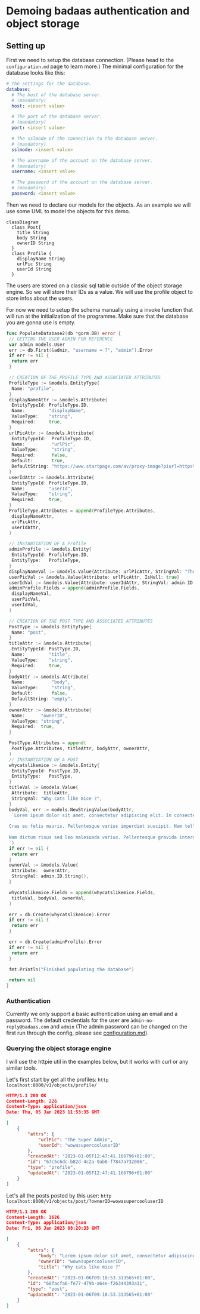 # Demoing badaas authentication and object storage

## Setting up

First we need to setup the database connection. (Please head to the `configuration.md` page to learn more.)
The minimal configuration for the database looks like this:

```yml
# The settings for the database.
database:
  # The host of the database server. 
  # (mandatory)
  host: <insert value>

  # The port of the database server. 
  # (mandatory)
  port: <insert value>

  # The sslmode of the connection to the database server. 
  # (mandatory)
  sslmode: <insert value>

  # The username of the account on the database server. 
  # (mandatory)
  username: <insert value>

  # The password of the account on the database server.
  # (mandatory)
  password: <insert value>
```

Then we need to declare our models for the objects.
As an example we will use some UML to model the objects for this demo.

```mermaid
classDiagram
  class Post{
    title String
    body String
    ownerID String
  }
  class Profile {
    displayName String
    urlPic String
    userId String
  }
```

The users are stored on a classic sql table outside of the object storage engine.
So we will store their IDs as a value. We will use the profile object to store infos about the users.

For now we need to setup the schema manually using a invoke function that will run at the initialization of the programme.
Make sure that the database you are gonna use is empty.

```go
func PopulateDatabase2(db *gorm.DB) error {
 // GETTING THE USER ADMIN FOR REFERENCE
 var admin models.User
 err := db.First(&admin, "username = ?", "admin").Error
 if err != nil {
  return err
 }

 // CREATION OF THE PROFILE TYPE AND ASSOCIATED ATTRIBUTES
 ProfileType := &models.EntityType{
  Name: "profile",
 }
 displayNameAttr := &models.Attribute{
  EntityTypeId: ProfileType.ID,
  Name:         "displayName",
  ValueType:    "string",
  Required:     true,
 }
 urlPicAttr := &models.Attribute{
  EntityTypeId:  ProfileType.ID,
  Name:          "urlPic",
  ValueType:     "string",
  Required:      false,
  Default:       true,
  DefaultString: "https://www.startpage.com/av/proxy-image?piurl=https%3A%2F%2Fimg.favpng.com%2F17%2F19%2F1%2Fbusiness-google-account-organization-service-png-favpng-sUuKmS4aDNRzxDKx8kJciXdFp.jpg&sp=1672915826Tc106d9b5cab08d9d380ce6fdc9564b199a49e494a069e1923c21aa202ba3ed73",
 }
 userIdAttr := &models.Attribute{
  EntityTypeId: ProfileType.ID,
  Name:         "userId",
  ValueType:    "string",
  Required:     true,
 }
 ProfileType.Attributes = append(ProfileType.Attributes,
  displayNameAttr,
  urlPicAttr,
  userIdAttr,
 )

 // INSTANTIATION OF A Profile
 adminProfile := &models.Entity{
  EntityTypeId: ProfileType.ID,
  EntityType:   ProfileType,
 }
 displayNameVal := &models.Value{Attribute: urlPicAttr, StringVal: "The Super Admin"}
 userPicVal := &models.Value{Attribute: urlPicAttr, IsNull: true}
 userIdVal := &models.Value{Attribute: userIdAttr, StringVal: admin.ID.String()}
 adminProfile.Fields = append(adminProfile.Fields,
  displayNameVal,
  userPicVal,
  userIdVal,
 )

 // CREATION OF THE POST TYPE AND ASSOCIATED ATTRIBUTES
 PostType := &models.EntityType{
  Name: "post",
 }
 titleAttr := &models.Attribute{
  EntityTypeId: PostType.ID,
  Name:         "title",
  ValueType:    "string",
  Required:     true,
 }
 bodyAttr := &models.Attribute{
  Name:          "body",
  ValueType:     "string",
  Default:       false,
  DefaultString: "empty",
 }
 ownerAttr := &models.Attribute{
  Name:      "ownerID",
  ValueType: "string",
  Required:  true,
 }

 PostType.Attributes = append(
  PostType.Attributes, titleAttr, bodyAttr, ownerAttr,
 )
 // INSTANTIATION OF A POST
 whycatslikemice := &models.Entity{
  EntityTypeId: PostType.ID,
  EntityType:   PostType,
 }
 titleVal := &models.Value{
  Attribute:  titleAttr,
  StringVal: "Why cats like mice ?",
 }
 bodyVal, err := models.NewStringValue(bodyAttr,
  `Lorem ipsum dolor sit amet, consectetur adipiscing elit. In consectetur, ex at hendrerit lobortis, tellus lorem blandit eros, vel ornare odio lorem eget nisi. In erat mi, pharetra ut lacinia at, facilisis vitae nunc. Fusce rhoncus id justo vitae gravida. In nisi mi, rutrum et arcu ac, gravida venenatis arcu. Nulla leo metus, molestie eu sagittis non, ultricies eu ex. Fusce a lorem eu urna porttitor molestie. Aliquam nec sapien quam. Suspendisse aliquet elementum arcu vitae interdum. Maecenas nec turpis et nulla volutpat accumsan. Pellentesque non ullamcorper leo, eu fringilla odio.
 
 Cras eu felis mauris. Pellentesque varius imperdiet suscipit. Nam tellus odio, faucibus at mattis quis, cursus at tortor. Curabitur vitae mi eu lorem feugiat pretium sed sit amet purus. Proin efficitur, magna eu malesuada fermentum, tortor tortor maximus neque, vel mattis tortor orci a ligula. Nunc nec justo ipsum. Sed fermentum, nisl eget efficitur accumsan, augue nisl sollicitudin massa, vel suscipit enim turpis nec nisi.
 
 Nam dictum risus sed leo malesuada varius. Pellentesque gravida interdum risus id vulputate. Mauris feugiat vulputate leo ut euismod. Fusce auctor at lacus eget sollicitudin. Suspendisse potenti. Aliquam dui felis, mollis quis porta a, sodales in ligula. In ac elit ornare, facilisis ex eget, tincidunt orci. Nullam eu mattis turpis, non finibus dolor.
 `)
 if err != nil {
  return err
 }
 ownerVal := &models.Value{
  Attribute:  ownerAttr,
  StringVal: admin.ID.String(),
 }

 whycatslikemice.Fields = append(whycatslikemice.Fields,
  titleVal, bodyVal, ownerVal,
 )

 err = db.Create(whycatslikemice).Error
 if err != nil {
  return err
 }

 err = db.Create(adminProfile).Error
 if err != nil {
  return err
 }

 fmt.Println("Finished populating the database")

 return nil
}
```

### Authentication

Currently we only support a basic authentication using an email and a password.
The default credentials for the user are ̀`admin-no-reply@badaas.com` and `admin` (The admin password can be changed on the first run through the config, please see [configuration.md](configuration.md)).

### Querying the object storage engine

I will use the httpie util in the examples below, but it works with curl or any similar tools.

Let's first start by get all the profiles: `http  localhost:8000/v1/objects/profile/`

```json
HTTP/1.1 200 OK
Content-Length: 226
Content-Type: application/json
Date: Thu, 05 Jan 2023 11:53:35 GMT

[
    {
        "attrs": {
            "urlPic": "The Super Admin",
            "userId": "wowasupercooluserID"
        },
        "createdAt": "2023-01-05T12:47:41.166796+01:00",
        "id": "67c5c6dc-b82d-4c2a-9ab8-f7847a732086",
        "type": "profile",
        "updatedAt": "2023-01-05T12:47:41.166796+01:00"
    }
]
```

Let's  all the posts posted by this user: `http localhost:8000/v1/objects/post/?ownerID=wowasupercooluserID`

```json
HTTP/1.1 200 OK
Content-Length: 1626
Content-Type: application/json
Date: Fri, 06 Jan 2023 08:20:33 GMT

[
    {
        "attrs": {
            "body": "Lorem ipsum dolor sit amet, consectetur adipiscing elit. In consectetur, ex at hendrerit lobortis, tellus lorem blandit eros, vel ornare odio lorem eget nisi. In erat mi, pharetra ut lacinia at, facilisis vitae nunc. Fusce rhoncus id justo vitae gravida. In nisi mi, rutrum et arcu ac, gravida venenatis arcu. Nulla leo metus, molestie eu sagittis non, ultricies eu ex. Fusce a lorem eu urna porttitor molestie. Aliquam nec sapien quam. Suspendisse aliquet elementum arcu vitae interdum. Maecenas nec turpis et nulla volutpat accumsan. Pellentesque non ullamcorper leo, eu fringilla odio.\n\t\n\tCras eu felis mauris. Pellentesque varius imperdiet suscipit. Nam tellus odio, faucibus at mattis quis, cursus at tortor. Curabitur vitae mi eu lorem feugiat pretium sed sit amet purus. Proin efficitur, magna eu malesuada fermentum, tortor tortor maximus neque, vel mattis tortor orci a ligula. Nunc nec justo ipsum. Sed fermentum, nisl eget efficitur accumsan, augue nisl sollicitudin massa, vel suscipit enim turpis nec nisi.\n\t\n\tNam dictum risus sed leo malesuada varius. Pellentesque gravida interdum risus id vulputate. Mauris feugiat vulputate leo ut euismod. Fusce auctor at lacus eget sollicitudin. Suspendisse potenti. Aliquam dui felis, mollis quis porta a, sodales in ligula. In ac elit ornare, facilisis ex eget, tincidunt orci. Nullam eu mattis turpis, non finibus dolor.\n\t",
            "ownerID": "wowasupercooluserID",
            "title": "Why cats like mice ?"
        },
        "createdAt": "2023-01-06T09:18:53.313565+01:00",
        "id": "68facfa6-fe77-479b-a64e-f26344393a31",
        "type": "post",
        "updatedAt": "2023-01-06T09:18:53.313565+01:00"
    }
]
```
